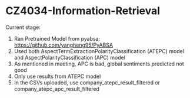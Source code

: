 # CZ4034-Information-Retrieval

Current stage:
  1. Ran Pretrained Model from pyabsa: https://github.com/yangheng95/PyABSA
  2. Used both AspectTermExtractionPolarityClassification (ATEPC) model and AspectPolarityClassification (APC) model
  3. As mentioned in meeting, APC is bad, global sentiments predicted not good
  4. Only use results from ATEPC model
  5. In the CSVs uploaded, use company_atepc_result_filtered or company_atepc_apc_result_filtered
